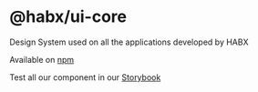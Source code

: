 # @habx/ui-core

Design System used on all the applications developed by HABX

Available on [npm](https://www.npmjs.com/package/@habx/ui-core)

Test all our component in our [Storybook](https://habx.github.io/ui-core/)

